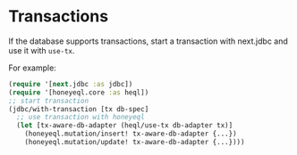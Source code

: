 # Transactions

If the database supports transactions, start a transaction with next.jdbc and use it with `use-tx`.

For example:

```clojure
(require '[next.jdbc :as jdbc])
(require '[honeyeql.core :as heql])
;; start transaction
(jdbc/with-transaction [tx db-spec]
  ;; use transaction with honeyeql
  (let [tx-aware-db-adapter (heql/use-tx db-adapter tx)]
    (honeyeql.mutation/insert! tx-aware-db-adapter {...})
    (honeyeql.mutation/update! tx-aware-db-adapter {...})))
```
